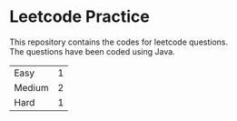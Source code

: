 # Leetcode Practice
This repository contains the codes for leetcode questions. <br>
The questions have been coded using Java. <br>
<table><tr><td>Easy</td><td>1</td></tr><tr><td>Medium</td><td>2</td></tr><tr><td>Hard</td><td>1</td></tr></table>
